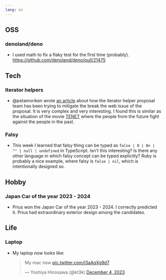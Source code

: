 ```yaml
---
lang: en
---
```


## OSS

### denoland/deno

- I used math to fix a flaky test for the first time (probably). https://github.com/denoland/deno/pull/21475

## Tech

### Iterator helpers

- @petamoriken wrote [an article](https://zenn.dev/pixiv/articles/6f406804f6a820) about how the iterator helper proposal team has been trying to mitigate the break the web issue of the proposal. It is very complex and very interesting. I found this is similar as the situation of the movie [TENET](https://en.wikipedia.org/wiki/Tenet_(film)) where the people from the future fight against the people in the past.

### Falsy

- This week I learned that falsy thing can be typed as `false | 0 | 0n | "" | null | undefined` in TypeScript. Isn't this interesting? Is there any other language in which falsy concept can be typed explicitly? Ruby is probably a nice example, where falsy is `false | nil`, which is intentionally designed so.

## Hobby

### Japan Car of the year 2023 - 2024

- Prius won the Japan Car of the year 2023 - 2024. I correctly predicted it. Prius had extraordinary exterior design among the candidates.

## Life

### Laptop

- My laptop now looks like:

  <blockquote class="twitter-tweet"><p lang="en" dir="ltr">My mac now <a href="https://t.co/I3aAqXg9d7">pic.twitter.com/I3aAqXg9d7</a></p>&mdash; Yoshiya Hinosawa (@kt3k) <a href="https://twitter.com/kt3k/status/1731532952667082793?ref_src=twsrc%5Etfw">December 4, 2023</a></blockquote> <script async src="https://platform.twitter.com/widgets.js" charset="utf-8"></script>
